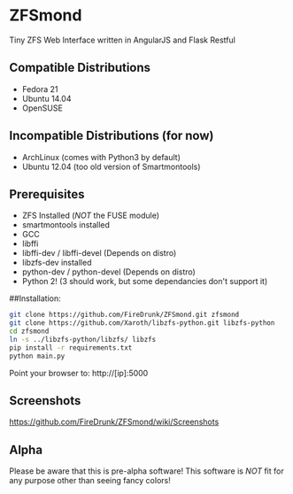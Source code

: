 # ZFSmond
Tiny ZFS Web Interface written in AngularJS and Flask Restful

## Compatible Distributions
* Fedora 21
* Ubuntu 14.04
* OpenSUSE

## Incompatible Distributions (for now)
* ArchLinux (comes with Python3 by default)
* Ubuntu 12.04 (too old version of Smartmontools)

## Prerequisites
* ZFS Installed (*NOT* the FUSE module)
* smartmontools installed
* GCC
* libffi
* libffi-dev / libffi-devel (Depends on distro)
* libzfs-dev installed
* python-dev / python-devel (Depends on distro)
* Python 2! (3 should work, but some dependancies don't support it)

##Installation:

```bash
git clone https://github.com/FireDrunk/ZFSmond.git zfsmond
git clone https://github.com/Xaroth/libzfs-python.git libzfs-python
cd zfsmond
ln -s ../libzfs-python/libzfs/ libzfs
pip install -r requirements.txt
python main.py
```
Point your browser to: http://[ip]:5000

## Screenshots
https://github.com/FireDrunk/ZFSmond/wiki/Screenshots

## Alpha
Please be aware that this is pre-alpha software!
This software is *NOT* fit for any purpose other than seeing fancy colors!
